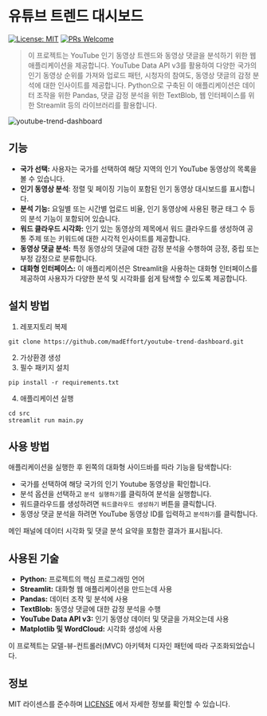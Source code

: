 # 유튜브 트렌드 대시보드
[![License: MIT](https://img.shields.io/badge/License-MIT-yellow.svg)](https://opensource.org/licenses/MIT)
[![PRs Welcome](https://img.shields.io/badge/PRs-welcome-brightgreen.svg?style=round)](https://makeapullrequest.com)
> 이 프로젝트는 YouTube 인기 동영상 트렌드와 동영상 댓글을 분석하기 위한 웹 애플리케이션을 제공합니다. YouTube Data API v3를 활용하여 다양한 국가의 인기 동영상 순위를 가져와 업로드 패턴, 시청자의 참여도, 동영상 댓글의 감정 분석에 대한 인사이트를 제공합니다. Python으로 구축된 이 애플리케이션은 데이터 조작을 위한 Pandas, 댓글 감정 분석을 위한 TextBlob, 웹 인터페이스를 위한 Streamlit 등의 라이브러리를 활용합니다.

![youtube-trend-dashboard](https://github.com/madEffort/youtube-trend-dashboard/assets/158125247/94104198-0f7c-49d2-8c99-7c37bdb1824b)



## 기능
- **국가 선택:** 사용자는 국가를 선택하여 해당 지역의 인기 YouTube 동영상의 목록을 볼 수 있습니다.
- **인기 동영상 분석**: 정렬 및 페이징 기능이 포함된 인기 동영상 대시보드를 표시합니다.
- **분석 기능:** 요일별 또는 시간별 업로드 비율, 인기 동영상에 사용된 평균 태그 수 등의 분석 기능이 포함되어 있습니다.
- **워드 클라우드 시각화:** 인기 있는 동영상의 제목에서 워드 클라우드를 생성하여 공통 주제 또는 키워드에 대한 시각적 인사이트를 제공합니다.
- **동영상 댓글 분석:** 특정 동영상의 댓글에 대한 감정 분석을 수행하여 긍정, 중립 또는 부정 감정으로 분류합니다.
- **대화형 인터페이스:** 이 애플리케이션은 Streamlit을 사용하는 대화형 인터페이스를 제공하여 사용자가 다양한 분석 및 시각화를 쉽게 탐색할 수 있도록 제공합니다.

## 설치 방법
1. 레포지토리 복제
```
git clone https://github.com/madEffort/youtube-trend-dashboard.git
```
2. 가상환경 생성
3. 필수 패키지 설치
```
pip install -r requirements.txt
```
4. 애플리케이션 실행
```
cd src
streamlit run main.py
```

## 사용 방법
애플리케이션을 실행한 후 왼쪽의 대화형 사이드바를 따라 기능을 탐색합니다:

- 국가를 선택하여 해당 국가의 인기 Youtube 동영상을 확인합니다.
- 분석 옵션을 선택하고 `분석 실행하기`를 클릭하여 분석을 실행합니다.
- 워드클라우드를 생성하려면 `워드클라우드 생성하기` 버튼을 클릭합니다.
- 동영상 댓글 분석을 하려면 YouTube 동영상 ID를 입력하고 `분석하기`를 클릭합니다.

메인 패널에 데이터 시각화 및 댓글 분석 요약을 포함한 결과가 표시됩니다.

## 사용된 기술
- **Python:** 프로젝트의 핵심 프로그래밍 언어
- **Streamlit:** 대화형 웹 애플리케이션을 만드는데 사용
- **Pandas:** 데이터 조작 및 분석에 사용
- **TextBlob:** 동영상 댓글에 대한 감정 분석을 수행
- **YouTube Data API v3:** 인기 동영상 데이터 및 댓글을 가져오는데 사용
- **Matplotlib 및 WordCloud:** 시각화 생성에 사용

이 프로젝트는 모델-뷰-컨트롤러(MVC) 아키텍처 디자인 패턴에 따라 구조화되었습니다.


## 정보

MIT 라이센스를 준수하며 [LICENSE](https://github.com/madEffort/youtube-trend-dashboard/blob/main/LICENSE) 에서 자세한 정보를 확인할 수 있습니다.
